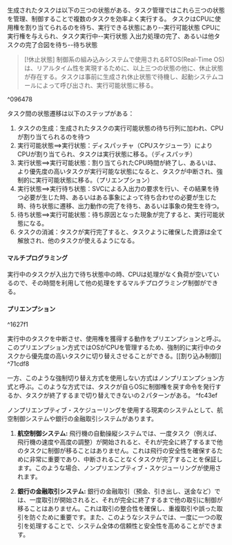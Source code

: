 生成されたタスクは以下の三つの状態がある、タスク管理ではこれら三つの状態を管理、制御することで複数のタスクを効率よく実行する。
タスクはCPUに使用権を割り当てられるのを待ち、実行できる状態にあり--実行可能状態
CPUに実行権を与えられ、タスク実行中--実行状態
入出力処理の完了、あるいは他タスクの完了合図を待ち--待ち状態

> [!休止状態] 
> 制御系の組み込みシステムで使用されるRTOS(Real-Time OS)は、リアルタイム性を実現するために、以上三つの状態の他に、休止状態が存在する。タスクは事前に生成され休止状態で待機し、起動システムコールによって呼び出され、実行可能状態に移る。

^096478


タスク間の状態遷移は以下のステップがある：
1. タスクの生成：生成されたタスクの実行可能状態の待ち行列に加われ、CPUが割り当てられるのを待つ
2. 実行可能状態==>実行状態：ディスパッチャ（CPUスケジューラ）によりCPUが割り当てられ、タスクは実行状態に移る。（ディスパッチ）
3. 実行状態==>実行可能状態：割り当てられたCPU時間が終了し、あるいは、より優先度の高いタスクが実行可能な状態になると、タスクが中断され、強制的に実行可能状態に移る。（プリエンプション）
4. 実行状態==>実行待ち状態：SVCによる入出力の要求を行い、その結果を待つ必要が生じた時、あるいはある事象によって待ち合わせの必要が生じた時、待ち状態に遷移、出力動作の完了を待ち、あるいは事象の発生を待つ。
5. 待ち状態==>実行可能状態：待ち原因となった現象が完了すると、実行可能状態になる。
6. タスクの消滅：タスクが実行完了すると、タスクように確保した資源は全て解放され、他のタスクが使えるようになる。

#### マルチプログラミング
実行中のタスクが入出力で待ち状態中の時、CPUは処理がなく負荷が空いているので、その時間を利用して他の処理をするマルチプログラミング制御ができる。

#### プリエンプション

^1627f1

実行中のタスクを中断させ、使用権を獲得する動作をプリエンプションと呼ぶ。
このプリエンプション方式ではOSがCPUを管理するため、強制的に実行中のタスクから優先度の高いタスクに切り替えさせることができる。[[割り込み制御]] ^71cdf8

一方、このような強制切り替え方式を使用しない方式はノンプリエンプション方式と呼ぶ。このような方式では、タスクが自らOSに制御権を戻す命令を発行するか、タスクが終了するまで切り替えできないの２パターンがある。 ^fc43ef

ノンプリエンプティブ・スケジューリングを使用する現実のシステムとして、航空制御システムや銀行の金融取引システムがあります。

1. **航空制御システム:** 飛行機の自動操縦システムでは、一度タスク（例えば、飛行機の速度や高度の調整）が開始されると、それが完全に終了するまで他のタスクに制御が移ることはありません。これは飛行の安全性を確保するために非常に重要であり、中断されることなくタスクが完了することを保証します。このような場合、ノンプリエンプティブ・スケジューリングが使用されます。
    
2. **銀行の金融取引システム:** 銀行の金融取引（預金、引き出し、送金など）では、一度取引が開始されると、それが完全に終了するまで他の取引に制御が移ることはありません。これは取引の整合性を確保し、重複取引や誤った取引を防ぐために重要です。また、このようなシステムでは、一度に一つの取引を処理することで、システム全体の信頼性と安全性を高めることができます。
